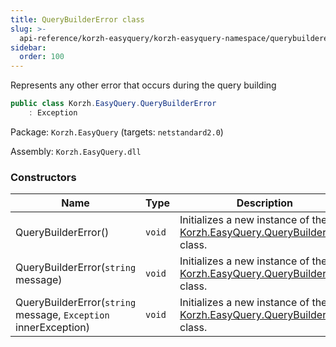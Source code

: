 ```yaml
---
title: QueryBuilderError class
slug: >-
  api-reference/korzh-easyquery/korzh-easyquery-namespace/querybuildererror-class
sidebar:
  order: 100
---
```


Represents any other error that occurs during the query building
```csharp
public class Korzh.EasyQuery.QueryBuilderError
    : Exception

```
Package: `Korzh.EasyQuery` (targets: `netstandard2.0`)

Assembly: `Korzh.EasyQuery.dll`

### Constructors

| Name | Type | Description | 
| --- | --- | --- | 
| QueryBuilderError() | `void` | Initializes a new instance of the [Korzh.EasyQuery.QueryBuilderError](///////////////easyquery/docs/api-reference/korzh-easyquery/korzh-easyquery-namespace/querybuildererror-class) class. | 
| QueryBuilderError(`string` message) | `void` | Initializes a new instance of the [Korzh.EasyQuery.QueryBuilderError](///////////////easyquery/docs/api-reference/korzh-easyquery/korzh-easyquery-namespace/querybuildererror-class) class. | 
| QueryBuilderError(`string` message, `Exception` innerException) | `void` | Initializes a new instance of the [Korzh.EasyQuery.QueryBuilderError](///////////////easyquery/docs/api-reference/korzh-easyquery/korzh-easyquery-namespace/querybuildererror-class) class. |
